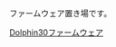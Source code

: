ファームウェア置き場です。

[Dolphin30ファームウェア](https://github.com/dondoko1970/Dolphin30/raw/refs/heads/main/firmware/dolphin30_vial-qwerty.uf2)

